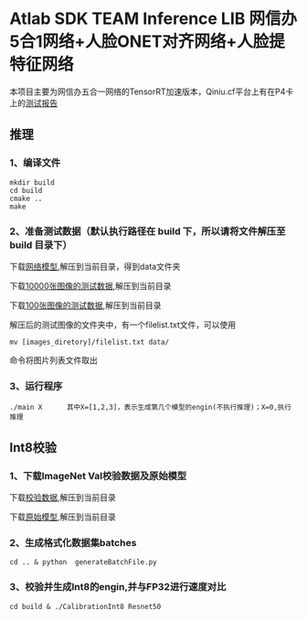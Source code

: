 # Atlab SDK TEAM Inference LIB 网信办5合1网络+人脸ONET对齐网络+人脸提特征网络

本项目主要为网信办五合一网络的TensorRT加速版本，Qiniu.cf平台上有在P4卡上的[测试报告](https://cf.qiniu.io/pages/viewpage.action?pageId=91328776)

## 推理
### 1、编译文件
```Shell
mkdir build
cd build
cmake ..
make
```


### 2、准备测试数据（默认执行路径在 build 下，所以请将文件解压至 build 目录下）

下载[网络模型](http://pbv7wun2s.bkt.clouddn.com/bjrun-caffe-model.zip),解压到当前目录，得到data文件夹

下载[10000张图像的测试数据](http://pbv7wun2s.bkt.clouddn.com/mix-test-imgs-10000.tar),解压到当前目录

下载[100张图像的测试数据](http://pbv7wun2s.bkt.clouddn.com/mix_test_imgs_100.tar),解压到当前目录

解压后的测试图像的文件夹中，有一个filelist.txt文件，可以使用 
```Shell
mv [images_diretory]/filelist.txt data/
```
命令将图片列表文件取出


### 3、运行程序
```Shell
./main X      其中X=[1,2,3]，表示生成第几个模型的engin(不执行推理)；X=0,执行推理
```

## Int8校验
### 1、下载ImageNet Val校验数据及原始模型

下载[校验数据](http://pbv7wun2s.bkt.clouddn.com/imagenet_val_imgs_txt.zip),解压到当前目录

下载[原始模型](http://pbv7wun2s.bkt.clouddn.com/resnet50_caffemodel.zip),解压到当前目录 

### 2、生成格式化数据集batches
```Shell
cd .. & python  generateBatchFile.py 
```
### 3、校验并生成Int8的engin,并与FP32进行速度对比 
```Shell
cd build & ./CalibrationInt8 Resnet50
```




